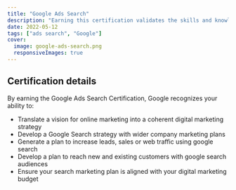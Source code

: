 ```yaml
---
title: "Google Ads Search"
description: "Earning this certification validates the skills and knowledge to leverage automated solutions like Smart Bidding and Audience Solutions to boost campaign performance for specific marketing objectives."
date: 2022-05-12
tags: ["ads search", "Google"]
cover:
  image: google-ads-search.png
  responsiveImages: true
---
```


## Certification details

By earning the Google Ads Search Certification, Google recognizes your ability to:

- Translate a vision for online marketing into a coherent digital marketing strategy 
- Develop a Google Search strategy with wider company marketing plans
- Generate a plan to increase leads, sales or web traffic using google search
- Develop a plan to reach new and existing customers with google search audiences 
- Ensure your search marketing plan is aligned with your digital marketing budget

